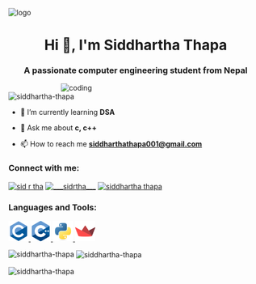 ![logo](https://github.com/Siddhartha-Thapa/Siddhartha-Thapa/blob/main/siddhartha%20thapa.png)
<h1 align="center">Hi 👋, I'm Siddhartha Thapa</h1>
<h3 align="center">A passionate computer engineering student from Nepal</h3>
<img align="right"alt="coding"width="400"src="https://user-images.githubusercontent.com/55389276/140866485-8fb1c876-9a8f-4d6a-98dc-08c4981eaf70.gif">

<p align="left"> <img src="https://komarev.com/ghpvc/?username=siddhartha-thapa&label=Profile%20views&color=0e75b6&style=flat" alt="siddhartha-thapa" /> </p>

- 🌱 I’m currently learning **DSA**

- 💬 Ask me about **c, c++**

- 📫 How to reach me **siddharthathapa001@gmail.com**

<h3 align="left">Connect with me:</h3>
<p align="left">
<a href="https://fb.com/sid r tha" target="blank"><img align="center" src="https://raw.githubusercontent.com/rahuldkjain/github-profile-readme-generator/master/src/images/icons/Social/facebook.svg" alt="sid r tha" height="30" width="40" /></a>
<a href="https://instagram.com/___sidrtha___" target="blank"><img align="center" src="https://raw.githubusercontent.com/rahuldkjain/github-profile-readme-generator/master/src/images/icons/Social/instagram.svg" alt="___sidrtha___" height="30" width="40" /></a>
<a href="https://www.youtube.com/c/siddhartha thapa" target="blank"><img align="center" src="https://raw.githubusercontent.com/rahuldkjain/github-profile-readme-generator/master/src/images/icons/Social/youtube.svg" alt="siddhartha thapa" height="30" width="40" /></a>
</p>

<h3 align="left">Languages and Tools:</h3>
<p align="left"> <a href="https://www.cprogramming.com/" target="_blank" rel="noreferrer"> <img src="https://raw.githubusercontent.com/devicons/devicon/master/icons/c/c-original.svg" alt="c" width="40" height="40"/> </a> <a href="https://www.w3schools.com/cpp/" target="_blank" rel="noreferrer"> <img src="https://raw.githubusercontent.com/devicons/devicon/master/icons/cplusplus/cplusplus-original.svg" alt="cplusplus" width="40" height="40"/> </a><a href="https://www.w3schools.com/python/" target="_blank" rel="noreferrer"> <img src="https://raw.githubusercontent.com/devicons/devicon/master/icons/python/python-original.svg" alt="python" width="40" height="40"/> </a> <a href="https://streamlit.io/" target="_blank" rel="noreferrer"> <img src="https://raw.githubusercontent.com/devicons/devicon/master/icons/streamlit/streamlit-original.svg" alt="streamlit" width="40" height="40"/> </a></p>

<p><img align="left" src="https://github-readme-stats.vercel.app/api/top-langs?username=siddhartha-thapa&show_icons=true&locale=en&layout=compact" alt="siddhartha-thapa" /></p>

<p>&nbsp;<img align="center" src="https://github-readme-stats.vercel.app/api?username=siddhartha-thapa&show_icons=true&locale=en" alt="siddhartha-thapa" /></p>

<p><img align="center" src="https://github-readme-streak-stats.herokuapp.com/?user=siddhartha-thapa&" alt="siddhartha-thapa" /></p>
